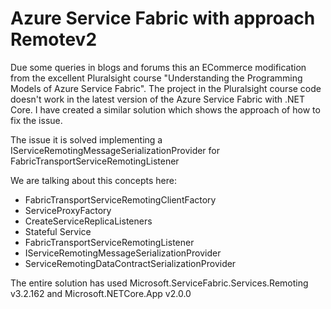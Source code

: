 # Azure Service Fabric with approach Remotev2
Due some queries in blogs and forums this an ECommerce modification from the excellent Pluralsight course "Understanding the Programming Models of Azure Service Fabric". The project in the Pluralsight course code doesn't work in the latest version of the Azure Service Fabric with .NET Core. I have created a similar solution which shows the approach of how to fix the issue.

The issue it is solved implementing a IServiceRemotingMessageSerializationProvider for FabricTransportServiceRemotingListener

We are talking about this concepts here:
* FabricTransportServiceRemotingClientFactory
* ServiceProxyFactory
* CreateServiceReplicaListeners
* Stateful Service
* FabricTransportServiceRemotingListener
* IServiceRemotingMessageSerializationProvider
* ServiceRemotingDataContractSerializationProvider

The entire solution has used Microsoft.ServiceFabric.Services.Remoting v3.2.162 and Microsoft.NETCore.App v2.0.0
